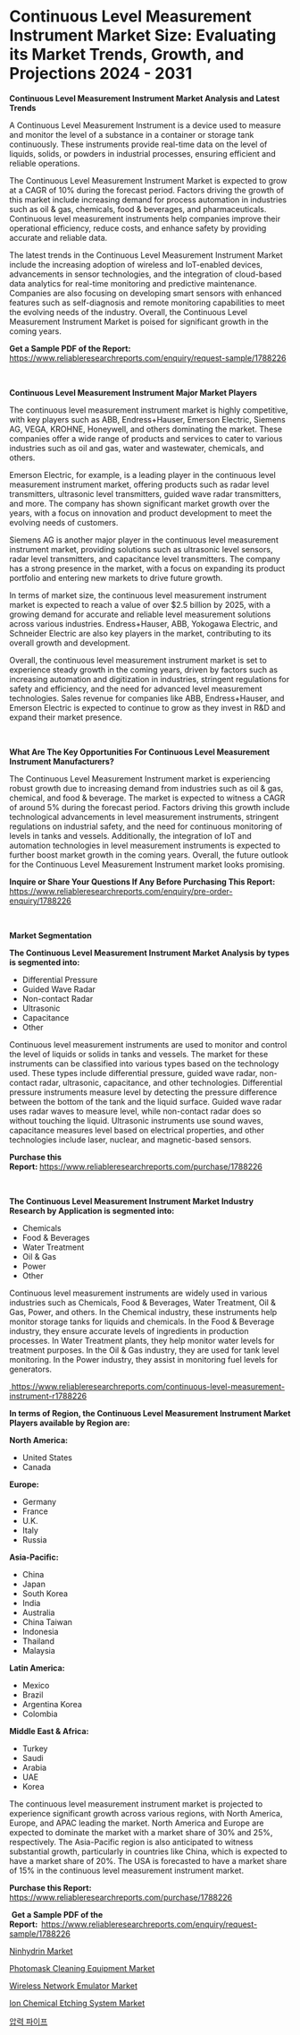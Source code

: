 <p><h1>Continuous Level Measurement Instrument Market Size: Evaluating its Market Trends, Growth, and Projections 2024 - 2031</h1></p><p><strong>Continuous Level Measurement Instrument Market Analysis and Latest Trends</strong></p>
<p><p>A Continuous Level Measurement Instrument is a device used to measure and monitor the level of a substance in a container or storage tank continuously. These instruments provide real-time data on the level of liquids, solids, or powders in industrial processes, ensuring efficient and reliable operations.</p><p>The Continuous Level Measurement Instrument Market is expected to grow at a CAGR of 10% during the forecast period. Factors driving the growth of this market include increasing demand for process automation in industries such as oil & gas, chemicals, food & beverages, and pharmaceuticals. Continuous level measurement instruments help companies improve their operational efficiency, reduce costs, and enhance safety by providing accurate and reliable data.</p><p>The latest trends in the Continuous Level Measurement Instrument Market include the increasing adoption of wireless and IoT-enabled devices, advancements in sensor technologies, and the integration of cloud-based data analytics for real-time monitoring and predictive maintenance. Companies are also focusing on developing smart sensors with enhanced features such as self-diagnosis and remote monitoring capabilities to meet the evolving needs of the industry. Overall, the Continuous Level Measurement Instrument Market is poised for significant growth in the coming years.</p></p>
<p><strong>Get a Sample PDF of the Report:&nbsp;</strong> <a href="https://www.reliableresearchreports.com/enquiry/request-sample/1788226">https://www.reliableresearchreports.com/enquiry/request-sample/1788226</a></p>
<p>&nbsp;</p>
<p><strong>Continuous Level Measurement Instrument Major Market Players</strong></p>
<p><p>The continuous level measurement instrument market is highly competitive, with key players such as ABB, Endress+Hauser, Emerson Electric, Siemens AG, VEGA, KROHNE, Honeywell, and others dominating the market. These companies offer a wide range of products and services to cater to various industries such as oil and gas, water and wastewater, chemicals, and others.</p><p>Emerson Electric, for example, is a leading player in the continuous level measurement instrument market, offering products such as radar level transmitters, ultrasonic level transmitters, guided wave radar transmitters, and more. The company has shown significant market growth over the years, with a focus on innovation and product development to meet the evolving needs of customers.</p><p>Siemens AG is another major player in the continuous level measurement instrument market, providing solutions such as ultrasonic level sensors, radar level transmitters, and capacitance level transmitters. The company has a strong presence in the market, with a focus on expanding its product portfolio and entering new markets to drive future growth.</p><p>In terms of market size, the continuous level measurement instrument market is expected to reach a value of over $2.5 billion by 2025, with a growing demand for accurate and reliable level measurement solutions across various industries. Endress+Hauser, ABB, Yokogawa Electric, and Schneider Electric are also key players in the market, contributing to its overall growth and development.</p><p>Overall, the continuous level measurement instrument market is set to experience steady growth in the coming years, driven by factors such as increasing automation and digitization in industries, stringent regulations for safety and efficiency, and the need for advanced level measurement technologies. Sales revenue for companies like ABB, Endress+Hauser, and Emerson Electric is expected to continue to grow as they invest in R&D and expand their market presence.</p></p>
<p>&nbsp;</p>
<p><strong>What Are The Key Opportunities For Continuous Level Measurement Instrument Manufacturers?</strong></p>
<p><p>The Continuous Level Measurement Instrument market is experiencing robust growth due to increasing demand from industries such as oil & gas, chemical, and food & beverage. The market is expected to witness a CAGR of around 5% during the forecast period. Factors driving this growth include technological advancements in level measurement instruments, stringent regulations on industrial safety, and the need for continuous monitoring of levels in tanks and vessels. Additionally, the integration of IoT and automation technologies in level measurement instruments is expected to further boost market growth in the coming years. Overall, the future outlook for the Continuous Level Measurement Instrument market looks promising.</p></p>
<p><strong>Inquire or Share Your Questions If Any Before Purchasing This Report:</strong> <a href="https://www.reliableresearchreports.com/enquiry/pre-order-enquiry/1788226">https://www.reliableresearchreports.com/enquiry/pre-order-enquiry/1788226</a></p>
<p>&nbsp;</p>
<p><strong>Market Segmentation</strong></p>
<p><strong>The Continuous Level Measurement Instrument Market Analysis by types is segmented into:</strong></p>
<p><ul><li>Differential Pressure</li><li>Guided Wave Radar</li><li>Non-contact Radar</li><li>Ultrasonic</li><li>Capacitance</li><li>Other</li></ul></p>
<p><p>Continuous level measurement instruments are used to monitor and control the level of liquids or solids in tanks and vessels. The market for these instruments can be classified into various types based on the technology used. These types include differential pressure, guided wave radar, non-contact radar, ultrasonic, capacitance, and other technologies. Differential pressure instruments measure level by detecting the pressure difference between the bottom of the tank and the liquid surface. Guided wave radar uses radar waves to measure level, while non-contact radar does so without touching the liquid. Ultrasonic instruments use sound waves, capacitance measures level based on electrical properties, and other technologies include laser, nuclear, and magnetic-based sensors.</p></p>
<p><strong>Purchase this Report:&nbsp;</strong><a href="https://www.reliableresearchreports.com/purchase/1788226">https://www.reliableresearchreports.com/purchase/1788226</a></p>
<p>&nbsp;</p>
<p><strong>The Continuous Level Measurement Instrument Market Industry Research by Application is segmented into:</strong></p>
<p><ul><li>Chemicals</li><li>Food & Beverages</li><li>Water Treatment</li><li>Oil & Gas</li><li>Power</li><li>Other</li></ul></p>
<p><p>Continuous level measurement instruments are widely used in various industries such as Chemicals, Food & Beverages, Water Treatment, Oil & Gas, Power, and others. In the Chemical industry, these instruments help monitor storage tanks for liquids and chemicals. In the Food & Beverage industry, they ensure accurate levels of ingredients in production processes. In Water Treatment plants, they help monitor water levels for treatment purposes. In the Oil & Gas industry, they are used for tank level monitoring. In the Power industry, they assist in monitoring fuel levels for generators.</p></p>
<p><a href="https://www.reliableresearchreports.com/continuous-level-measurement-instrument-r1788226">&nbsp;https://www.reliableresearchreports.com/continuous-level-measurement-instrument-r1788226</a></p>
<p><strong>In terms of Region, the Continuous Level Measurement Instrument Market Players available by Region are:</strong></p>
<p>
    <p> <strong> North America: </strong>
        <ul>
            <li>United States</li>
            <li>Canada</li>
        </ul>
        </p> 
    <p> <strong> Europe: </strong>
        <ul>
            <li>Germany</li>
            <li>France</li>
            <li>U.K.</li>
            <li>Italy</li>
            <li>Russia</li>
        </ul>
        </p> 
    <p> <strong> Asia-Pacific: </strong>
        <ul>
            <li>China</li>
            <li>Japan</li>
            <li>South Korea</li>
            <li>India</li>
            <li>Australia</li>
            <li>China Taiwan</li>
            <li>Indonesia</li>
            <li>Thailand</li>
            <li>Malaysia</li>
        </ul>
        </p> 
    <p> <strong> Latin America: </strong>
        <ul>
            <li>Mexico</li>
            <li>Brazil</li>
            <li>Argentina Korea</li>
            <li>Colombia</li>
        </ul>
        </p> 
    <p> <strong> Middle East & Africa: </strong>
        <ul>
            <li>Turkey</li>
            <li>Saudi</li>
            <li>Arabia</li>
            <li>UAE</li>
            <li>Korea</li>
        </ul>
    </p>
    </p>
<p><p>The continuous level measurement instrument market is projected to experience significant growth across various regions, with North America, Europe, and APAC leading the market. North America and Europe are expected to dominate the market with a market share of 30% and 25%, respectively. The Asia-Pacific region is also anticipated to witness substantial growth, particularly in countries like China, which is expected to have a market share of 20%. The USA is forecasted to have a market share of 15% in the continuous level measurement instrument market.</p></p>
<p><strong>Purchase this Report: </strong><a href="https://www.reliableresearchreports.com/purchase/1788226">https://www.reliableresearchreports.com/purchase/1788226</a></p>
<p>&nbsp;<strong>Get a Sample PDF of the Report:&nbsp;&nbsp;</strong><a href="https://www.reliableresearchreports.com/enquiry/request-sample/1788226">https://www.reliableresearchreports.com/enquiry/request-sample/1788226</a></p>
<p><strong></strong></p>
<p><p><a href="https://issuu.com/reportprime-2/docs/ninhydrin-market-size-2030.pptx">Ninhydrin Market</a></p><p><a href="https://github.com/elizabethdagraca/Market-Research-Report-List-3/blob/main/photomask-cleaning-equipment-market.md">Photomask Cleaning Equipment Market</a></p><p><a href="https://view.publitas.com/reportprime-1/wireless-network-emulator-market-size-cagr-trends-2024-2030/">Wireless Network Emulator Market</a></p><p><a href="https://github.com/zjyglelu/Market-Research-Report-List-2/blob/main/ion-chemical-etching-system-market.md">Ion Chemical Etching System Market</a></p><p><a href="https://medium.com/@antosuigrtley99783676/%EC%95%95%EB%A0%A5-%EA%B4%80-%EC%8B%9C%EC%9E%A5-%EA%B7%9C%EB%AA%A8-%EC%8B%9C%EC%9E%A5-%EC%A0%84%EB%A7%9D-%EB%B0%8F-%EC%8B%9C%EC%9E%A5-%EC%98%88%EC%B8%A1-2024%EB%85%84%EB%B6%80%ED%84%B0-2031%EB%85%84%EA%B9%8C%EC%A7%80-46fb0b79ee4e">압력 파이프</a></p></p>